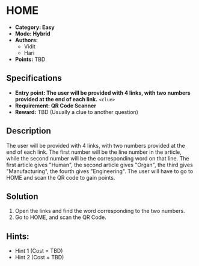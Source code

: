 # HOME

* **Category: Easy** 
* **Mode: Hybrid** 
* **Authors:**
  * Vidit
  * Hari
* **Points:** TBD

## Specifications

* **Entry point: The user will be provided with 4 links, with two numbers provided at the end of each link.** `<clue>`
* **Requirement: QR Code Scanner**
* **Reward:** TBD (Usually a clue to another question)

## Description

The user will be provided with 4 links, with two numbers provided at the end of each link. 
The first number will be the line number in the article, while the second number will be the corresponding word on that line.
The first article gives "Human", the second article gives "Organ", the third gives "Manufacturing", the fourth gives "Engineering".
The user will have to go to HOME and scan the QR code to gain points.

## Solution

1. Open the links and find the word corresponding to the two numbers.
2. Go to HOME, and scan the QR Code.

## Hints:

 - Hint 1 (Cost = TBD) 
 - Hint 2 (Cost = TBD)
